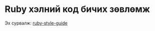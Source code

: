 Ruby хэлний код бичих зөвлөмж
==============================
Эх сурвалж: [ruby-style-guide](https://github.com/bbatsov/ruby-style-guide)


